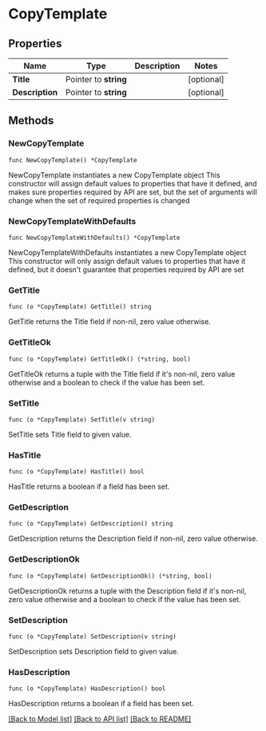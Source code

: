# CopyTemplate

## Properties

Name | Type | Description | Notes
------------ | ------------- | ------------- | -------------
**Title** | Pointer to **string** |  | [optional] 
**Description** | Pointer to **string** |  | [optional] 

## Methods

### NewCopyTemplate

`func NewCopyTemplate() *CopyTemplate`

NewCopyTemplate instantiates a new CopyTemplate object
This constructor will assign default values to properties that have it defined,
and makes sure properties required by API are set, but the set of arguments
will change when the set of required properties is changed

### NewCopyTemplateWithDefaults

`func NewCopyTemplateWithDefaults() *CopyTemplate`

NewCopyTemplateWithDefaults instantiates a new CopyTemplate object
This constructor will only assign default values to properties that have it defined,
but it doesn't guarantee that properties required by API are set

### GetTitle

`func (o *CopyTemplate) GetTitle() string`

GetTitle returns the Title field if non-nil, zero value otherwise.

### GetTitleOk

`func (o *CopyTemplate) GetTitleOk() (*string, bool)`

GetTitleOk returns a tuple with the Title field if it's non-nil, zero value otherwise
and a boolean to check if the value has been set.

### SetTitle

`func (o *CopyTemplate) SetTitle(v string)`

SetTitle sets Title field to given value.

### HasTitle

`func (o *CopyTemplate) HasTitle() bool`

HasTitle returns a boolean if a field has been set.

### GetDescription

`func (o *CopyTemplate) GetDescription() string`

GetDescription returns the Description field if non-nil, zero value otherwise.

### GetDescriptionOk

`func (o *CopyTemplate) GetDescriptionOk() (*string, bool)`

GetDescriptionOk returns a tuple with the Description field if it's non-nil, zero value otherwise
and a boolean to check if the value has been set.

### SetDescription

`func (o *CopyTemplate) SetDescription(v string)`

SetDescription sets Description field to given value.

### HasDescription

`func (o *CopyTemplate) HasDescription() bool`

HasDescription returns a boolean if a field has been set.


[[Back to Model list]](../README.md#documentation-for-models) [[Back to API list]](../README.md#documentation-for-api-endpoints) [[Back to README]](../README.md)


